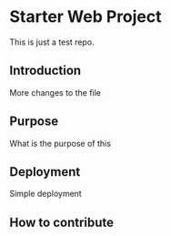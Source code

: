 # Starter Web Project
This is just a test repo.

## Introduction
More changes to the file

## Purpose
What is the purpose of this
## Deployment
Simple deployment 
## How to contribute